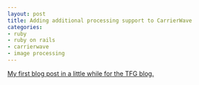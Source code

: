 ```yaml
---
layout: post
title: Adding additional processing support to CarrierWave
categories:
- ruby
- ruby on rails
- carrierwave
- image processing
---
```

[My first blog post in a little while for the TFG blog.](http://blog.thefrontiergroup.com.au/2011/03/adding-additional-to-carrierwave/)